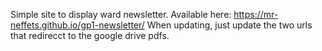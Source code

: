 Simple site to display ward newsletter.
Available here: https://mr-neffets.github.io/gp1-newsletter/
When updating, just update the two urls that redirecct to the google drive pdfs.

